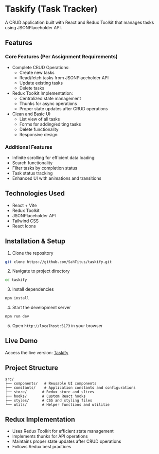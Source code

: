 # Taskify (Task Tracker)

A CRUD application built with React and Redux Toolkit that manages tasks using JSONPlaceholder API.

## Features

### Core Features (Per Assignment Requirements)
- Complete CRUD Operations:
  - Create new tasks
  - Read/fetch tasks from JSONPlaceholder API
  - Update existing tasks
  - Delete tasks
- Redux Toolkit Implementation:
  - Centralized state management
  - Thunks for async operations
  - Proper state updates after CRUD operations
- Clean and Basic UI:
  - List view of all tasks
  - Forms for adding/editing tasks
  - Delete functionality
  - Responsive design

### Additional Features
- Infinite scrolling for efficient data loading
- Search functionality
- Filter tasks by completion status
- Task status tracking
- Enhanced UI with animations and transitions

## Technologies Used

- React + Vite
- Redux Toolkit
- JSONPlaceholder API
- Tailwind CSS
- React Icons

## Installation & Setup

1. Clone the repository
```bash
git clone https://github.com/SahTitus/taskify.git
```

2. Navigate to project directory
```bash
cd taskify
```

3. Install dependencies
```bash
npm install
```

4. Start the development server
```bash
npm run dev
```

5. Open `http://localhost:5173` in your browser

## Live Demo

Access the live version: [Taskify]()

## Project Structure

```
src/
├── components/   # Reusable UI components
├── constants/    # Application constants and configurations
├── store/       # Redux store and slices
├── hooks/       # Custom React hooks
├── styles/      # CSS and styling files
└── utils/       # Helper functions and utilitie
```

## Redux Implementation

- Uses Redux Toolkit for efficient state management
- Implements thunks for API operations
- Maintains proper state updates after CRUD operations
- Follows Redux best practices